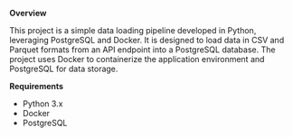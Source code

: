 **Overview**

This project is a simple data loading pipeline developed in Python, leveraging PostgreSQL and Docker. It is designed to load data in CSV and Parquet formats from an API endpoint into a PostgreSQL database. The project uses Docker to containerize the application environment and PostgreSQL for data storage.

**Requirements**

- Python 3.x
- Docker
- PostgreSQL
